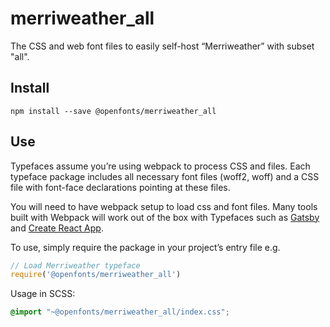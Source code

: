 
# merriweather_all

The CSS and web font files to easily self-host “Merriweather” with subset "all".

## Install

`npm install --save @openfonts/merriweather_all`

## Use

Typefaces assume you’re using webpack to process CSS and files. Each typeface
package includes all necessary font files (woff2, woff) and a CSS file with
font-face declarations pointing at these files.

You will need to have webpack setup to load css and font files. Many tools built
with Webpack will work out of the box with Typefaces such as [Gatsby](https://github.com/gatsbyjs/gatsby)
and [Create React App](https://github.com/facebookincubator/create-react-app).

To use, simply require the package in your project’s entry file e.g.

```javascript
// Load Merriweather typeface
require('@openfonts/merriweather_all')
```

Usage in SCSS:
```scss
@import "~@openfonts/merriweather_all/index.css";
```
